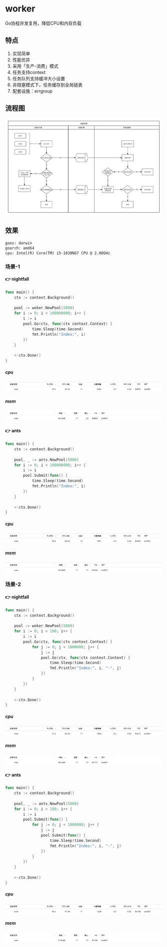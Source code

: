 # worker

Go协程并发复用，降低CPU和内存负载

## 特点

1. 实现简单
2. 性能优异
3. 采用「生产-消费」模式
4. 任务支持context
5. 任务队列支持缓冲大小设置
6. 非阻塞模式下，任务缓存到全局链表
7. 配套设施：errgroup

## 流程图

![flowchart.jpg](../example/flowchart.jpg)

## 效果

```shell
goos: darwin
goarch: amd64
cpu: Intel(R) Core(TM) i5-1038NG7 CPU @ 2.00GHz
```

### 场景-1

#### 👉 nightfall

```go
func main() {
    ctx := context.Background()

    pool := woker.NewPool(5000)
    for i := 0; i < 100000000; i++ {
        i := i
        pool.Go(ctx, func(ctx context.Context) {
            time.Sleep(time.Second)
            fmt.Println("Index:", i)
        })
    }

    <-ctx.Done()
}
```

##### cpu

![nightfall_cpu_1.png](../example/nightfall_cpu_1.png)

##### mem

![nightfall_mem_1.png](../example/nightfall_mem_1.png)

#### 👉 ants

```go
func main() {
    ctx := context.Background()

    pool, _ := ants.NewPool(5000)
    for i := 0; i < 100000000; i++ {
        i := i
        pool.Submit(func() {
            time.Sleep(time.Second)
            fmt.Println("Index:", i)
        })
    }

    <-ctx.Done()
}
```

##### cpu

![ants_cpu_1.png](../example/ants_cpu_1.png)

##### mem

![ants_mem_1.png](../example/ants_mem_1.png)

### 场景-2

#### 👉 nightfall

```go
func main() {
    ctx := context.Background()

    pool := woker.NewPool(5000)
    for i := 0; i < 100; i++ {
        i := i
        pool.Go(ctx, func(ctx context.Context) {
            for j := 0; j < 1000000; j++ {
                j := j
                pool.Go(ctx, func(ctx context.Context) {
                    time.Sleep(time.Second)
                    fmt.Println("Index:", i, "-", j)
                })
            }
        })
    }

    <-ctx.Done()
}
```

##### cpu

![nightfall_cpu_2.png](../example/nightfall_cpu_2.png)

##### mem

![nightfall_mem_2.png](../example/nightfall_mem_2.png)

#### 👉 ants

```go
func main() {
    ctx := context.Background()

    pool, _ := ants.NewPool(5000)
    for i := 0; i < 100; i++ {
        i := i
        pool.Submit(func() {
            for j := 0; j < 1000000; j++ {
                j := j
                pool.Submit(func() {
                    time.Sleep(time.Second)
                    fmt.Println("Index:", i, "-", j)
                })
            }
        })
    }

    <-ctx.Done()
}
```

##### cpu

![ants_cpu_2.png](../example/ants_cpu_2.png)

##### mem

![ants_mem_2.png](../example/ants_mem_2.png)
